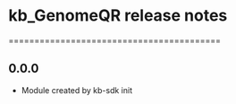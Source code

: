 # kb_GenomeQR release notes
=========================================

0.0.0
-----
* Module created by kb-sdk init
